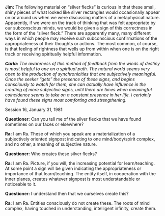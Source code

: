 <p><strong>Jim:</strong> The following material on “silver flecks” is curious in that these small, shiny pieces of what looked like silver rectangles would occasionally appear on or around us when we were discussing matters of a metaphysical nature. Apparently, if we were on the track of thinking that was felt appropriate by our subconscious minds, we would be given a sign of this correctness in the form of the “silver fleck.” There are apparently many, many different ways in which people may receive such subconscious confirmations of the appropriateness of their thoughts or actions. The most common, of course, is that feeling of rightness that wells up from within when one is on the right track or receiving spiritually helpful information.</p>
<p><strong><em>Carla:</em></strong><em> The awareness of this method of feedback from the winds of destiny is most helpful to one on a spiritual path. The natural world seems very open to the production of synchronicities that are subjectively meaningful. Once the seeker “gets” the presence of these signs, and begins consciously to watch for them, she can actually have influence in the creating of more subjective signs, until there are times when meaningful coincidence seems to take on a constant presence in her life. I certainly have found these signs most comforting and strengthening.</em></p>
<p class="transcript-sub-title">Session 16, January 31, 1981</p>
<p><strong>Questioner:</strong> Can you tell me of the silver flecks that we have found sometimes on our faces or elsewhere?</p>
<p><strong>Ra:</strong> I am Ra. These of which you speak are a materialization of a subjectively oriented signpost indicating to one mind/body/spirit complex, and no other, a meaning of subjective nature.</p>
<p><strong>Questioner:</strong> Who creates these silver flecks?</p>
<p><strong>Ra:</strong> I am Ra. Picture, if you will, the increasing potential for learn/teaching. At some point a sign will be given indicating the appropriateness or importance of that learn/teaching. The entity itself, in cooperation with the inner planes, creates whatever signpost is most understandable or noticeable to it.</p>
<p><strong>Questioner:</strong> I understand then that we ourselves create this?</p>
<p><strong>Ra:</strong> I am Ra. Entities consciously do not create these. The roots of mind complex, having touched in understanding, intelligent infinity, create them.</p>